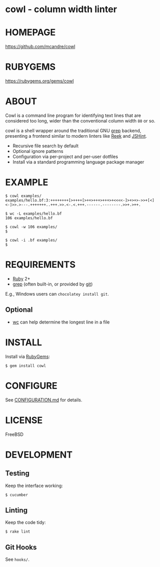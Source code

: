 # cowl - column width linter

# HOMEPAGE

https://github.com/mcandre/cowl

# RUBYGEMS

https://rubygems.org/gems/cowl

# ABOUT

Cowl is a command line program for identifying text lines that are considered too long, wider than the conventional column width `80` or so.

cowl is a shell wrapper around the traditional GNU [grep](http://www.gnu.org/software/grep/) backend, presenting a frontend similar to modern linters like [Reek](https://github.com/troessner/reek/wiki) and [JSHint](http://jshint.com/).

* Recursive file search by default
* Optional ignore patterns
* Configuration via per-project and per-user dotfiles
* Install via a standard programming language package manager

# EXAMPLE

```
$ cowl examples/
examples/hello.bf:3:++++++++[>++++[>++>+++>+++>+<<<<-]>+>+>->>+[<]<-]>>.>---.+++++++..+++.>>.<-.<.+++.------.--------.>>+.>++.

$ wc -L examples/hello.bf
106 examples/hello.bf

$ cowl -w 106 examples/
$

$ cowl -i .bf examples/
$
```

# REQUIREMENTS

* [Ruby](https://www.ruby-lang.org/) 2+
* [grep](http://www.gnu.org/software/grep/) (often built-in, or provided by [git](http://git-scm.com/))

E.g., Windows users can `chocolatey install git`.

## Optional

* [wc](http://linux.die.net/man/1/wc) can help determine the longest line in a file

# INSTALL

Install via [RubyGems](http://rubygems.org/):

```
$ gem install cowl
```

# CONFIGURE

See [CONFIGURATION.md](https://github.com/mcandre/cowl/blob/master/CONFIGURATION.md) for details.

# LICENSE

FreeBSD

# DEVELOPMENT

## Testing

Keep the interface working:

```
$ cucumber
```

## Linting

Keep the code tidy:

```
$ rake lint
```

## Git Hooks

See `hooks/`.
